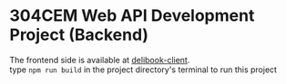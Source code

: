 # 304CEM Web API Development Project (Backend)

The frontend side is available at [delibook-client](https://github.com/jessicaclarita/delibook-client). \
type `npm run build` in the project directory's terminal to run this project
